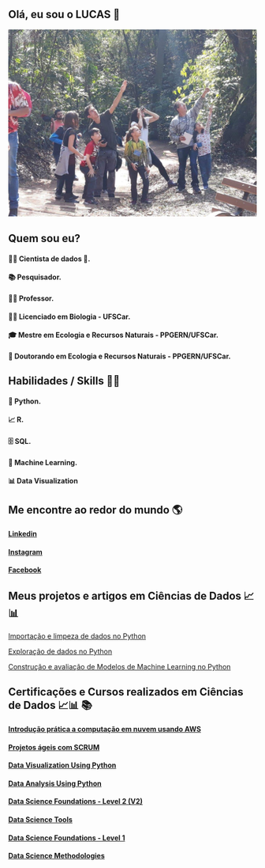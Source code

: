 ## Olá, eu sou o LUCAS 👋


![Alt ou título da imagem](https://github.com/Campos-Silva/Campos-Silva/blob/main/69712436_1455217767951195_1553130689006665728_n.jpg)

## Quem sou eu?

#### 👩‍💻 Cientista de dados 🥰.

#### 📚 Pesquisador.

#### 👩‍🏫 Professor.

#### 👩‍🎓 Licenciado em Biologia - UFSCar.

#### 🎓 Mestre em Ecologia e Recursos Naturais - PPGERN/UFSCar.

#### 🍾 Doutorando em Ecologia e Recursos Naturais - PPGERN/UFSCar.


## Habilidades / Skills 👩‍💻

#### 🐍 Python.

#### 📈 R.

#### 🗄 SQL.

#### 🔮 Machine Learning.

#### 📊 Data Visualization

## Me encontre ao redor do mundo 🌎

#### [Linkedin](https://www.linkedin.com/in/lucas-andrei-campos-silva/)

#### [Instagram](https://www.instagram.com/lucas_andrei_campos_silva/?fbclid=IwAR1U5BN0ol6SIJQvGR4tZxCIpUs9zqg0nO5IBgbbAtfc5hJt7WZC-gR1Qyg)

#### [Facebook](https://www.facebook.com/lucas.andreicampossilva)

## Meus projetos e artigos em Ciências de Dados 📈📊

[Importação e limpeza de dados no Python](https://github.com/Campos-Silva/Projeto_01_Parte_A_Importacao-e-limpeza-de-dados-no-Python)

[Exploração de dados no Python](https://github.com/Campos-Silva/Projeto_01_Parte_B_Exploracao_de_dados_no_Python)

[Construção e avaliação de Modelos de Machine Learning no Python](https://github.com/Campos-Silva/Projeto_01_Parte_C_Modelos_de_Machine_Learning_no_Python)

## Certificações e Cursos realizados em Ciências de Dados 📈📊 📚

#### [Introdução prática a computação em nuvem usando AWS](https://certificates.digitalinnovation.one/62A827FD)

#### [Projetos ágeis com SCRUM](https://certificates.digitalinnovation.one/777B1EA0)

#### [Data Visualization Using Python](https://www.credly.com/badges/263b7e94-b674-4de8-8f53-d4e455f9eb5a?source=linked_in_profile)

#### [Data Analysis Using Python](https://www.credly.com/badges/7fecc35d-d21d-4206-9b23-0431adaa53cc?source=linked_in_profile)

#### [Data Science Foundations - Level 2 (V2)](https://www.credly.com/badges/6c0ddd79-a520-4d8b-9fab-a81fef094118?source=linked_in_profile)

#### [Data Science Tools](https://www.credly.com/badges/76636591-6a20-47cd-9612-3ce1aeb14297?source=linked_in_profile)

#### [Data Science Foundations - Level 1](https://www.credly.com/badges/5416b407-f7fe-458f-8028-3cff0a5624b7?source=linked_in_profile)

#### [Data Science Methodologies](https://www.credly.com/badges/f9a7aa13-4b00-4f47-98d5-bc0acc280b94)


<!--
**Campos-Silva/Campos-Silva** is a ✨ _special_ ✨ repository because its `README.md` (this file) appears on your GitHub profile.

Here are some ideas to get you started:

- 🔭 I’m currently working on ...
- 🌱 I’m currently learning ...
- 👯 I’m looking to collaborate on ...
- 🤔 I’m looking for help with ...
- 💬 Ask me about ...
- 📫 How to reach me: ...
- 😄 Pronouns: ...
- ⚡ Fun fact: ...
-->
